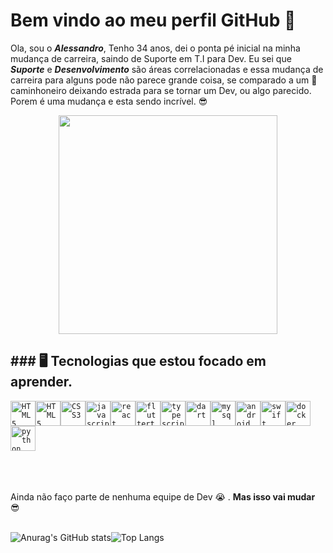 


# Bem vindo ao meu perfil GitHub 👋

Ola, sou o  ***Alessandro***, Tenho 34 anos, dei o ponta pé inicial na minha mudança de carreira, saindo de Suporte em T.I para Dev.
Eu sei que ***Suporte*** e ***Desenvolvimento*** são áreas correlacionadas e  essa  mudança  de carreira para alguns pode não parece grande coisa, se comparado a um :articulated_lorry: caminhoneiro deixando estrada para se tornar um Dev, ou algo parecido.
Porem é uma mudança e  esta sendo incrível. :sunglasses:
<p align="center">
  <img src="https://img.ibxk.com.br/2020/05/12/12123741579262.gif" width="350">
</p>



## ### 🖥️  Tecnologias que estou focado em aprender.

<code><img width="40px" src="https://cdn.jsdelivr.net/gh/devicons/devicon/icons/html5/html5-original-wordmark.svg" title = "HTML5"/></code><code><img width="40px" src="https://cdn.jsdelivr.net/gh/devicons/devicon/icons/css3/css3-original-wordmark.svg" title = "HTML5"/></code><code><img width="40px" src="https://cdn.jsdelivr.net/gh/devicons/devicon/icons/java/java-original-wordmark.svg" title = "CSS3"/></code><code><img width="40px" src="https://cdn.jsdelivr.net/gh/devicons/devicon/icons/javascript/javascript-original.svg" title = "javascript"/></code><code><img width="40px" src="https://cdn.jsdelivr.net/gh/devicons/devicon/icons/react/react-original-wordmark.svg" title = "react"/></code><code><img width="40px" src="https://cdn.jsdelivr.net/gh/devicons/devicon/icons/flutter/flutter-original.svg" title = "fluttert"/></code><code><img width="40px" src="https://cdn.jsdelivr.net/gh/devicons/devicon/icons/typescript/typescript-original.svg" title = "typescript"/></code><code><img width="40px" src="https://cdn.jsdelivr.net/gh/devicons/devicon/icons/dart/dart-original-wordmark.svg" title = "dart"/></code><code><img width="40px" src="https://cdn.jsdelivr.net/gh/devicons/devicon/icons/mysql/mysql-original-wordmark.svg" title = "mysql"/></code><code><img width="40px" src="https://cdn.jsdelivr.net/gh/devicons/devicon/icons/android/android-original-wordmark.svg" title = "android"/></code><code><img width="40px" src="https://cdn.jsdelivr.net/gh/devicons/devicon/icons/swift/swift-plain.svg" title = "swift"/></code><code><img width="40px" src="https://cdn.jsdelivr.net/gh/devicons/devicon/icons/docker/docker-original-wordmark.svg" title = "docker"/></code><code><img width="40px" src="https://cdn.jsdelivr.net/gh/devicons/devicon/icons/python/python-original-wordmark.svg" title = "python"/></code>
<br>
<br>
<br>
<br>

 Ainda não faço parte de nenhuma equipe de Dev :sob: . **Mas isso vai mudar** :sunglasses:
<br>
<br>



![Anurag's GitHub stats](https://github-readme-stats.vercel.app/api?username=MottoMottoBR&show_icons=true&theme=radical )![Top Langs](https://github-readme-stats.vercel.app/api/top-langs/?username=MottoMottoBR&layout=compact)








 
